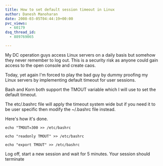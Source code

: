 ```yaml
---
title: How to set default session timeout in Linux
author: Danesh Manoharan
date: 2008-03-05T04:44:19+00:00
pvc_views:
  - 60179
dsq_thread_id:
  - 889769065

---
```

My DC operation guys access Linux servers on a daily basis but somehow they never remember to log out. This is a security risk as anyone could gain access to the open console and create caos.

Today, yet again I'm forced to play the bad guy by dummy proofing my Linux servers by implementing default timeout for user sessions.

Bash and Korn both support the TMOUT variable which I will use to set the default timeout.

The etc/.bashrc file will apply the timeout system wide but if you need it to be user specific then modify the ~/.bashrc file instead.

Here's how it's done.

    echo "TMOUT=300 >> /etc/bashrc

    echo "readonly TMOUT" >> /etc/bashrc

    echo "export TMOUT" >> /etc/bashrc

Log off, start a new session and wait for 5 minutes. Your session should terminate